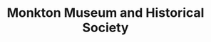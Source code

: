 ---
layout: repo
title: "Monkton Museum and Historical Society"
id: 16319
permalink: repos/16319/
---